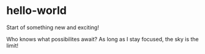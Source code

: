 # hello-world
Start of something new and exciting!

Who knows what possibilites await? As long as I stay focused, the sky is the limit!
